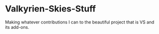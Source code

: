 # Valkyrien-Skies-Stuff

Making whatever contributions I can to the beautiful project that is VS and its add-ons.
